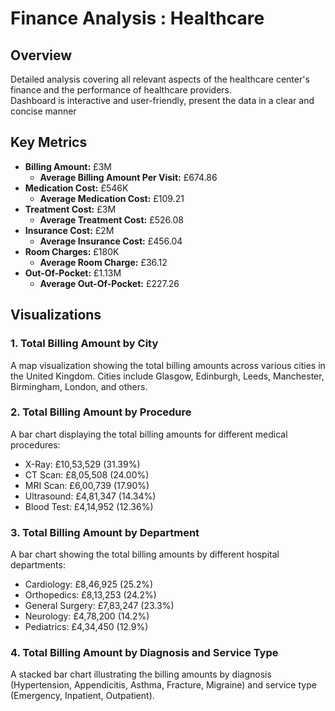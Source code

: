 # Finance Analysis : Healthcare

## Overview

Detailed analysis covering all relevant aspects of the healthcare 
center's finance and the performance of healthcare 
providers. <br/>
Dashboard is interactive and user-friendly, present the data in a clear and concise manner


## Key Metrics

- **Billing Amount:** £3M
  - **Average Billing Amount Per Visit:** £674.86
- **Medication Cost:** £546K
  - **Average Medication Cost:** £109.21
- **Treatment Cost:** £3M
  - **Average Treatment Cost:** £526.08
- **Insurance Cost:** £2M
  - **Average Insurance Cost:** £456.04
- **Room Charges:** £180K
  - **Average Room Charge:** £36.12
- **Out-Of-Pocket:** £1.13M
  - **Average Out-Of-Pocket:** £227.26

## Visualizations

### 1. Total Billing Amount by City

A map visualization showing the total billing amounts across various cities in the United Kingdom. Cities include Glasgow, Edinburgh, Leeds, Manchester, Birmingham, London, and others.

### 2. Total Billing Amount by Procedure

A bar chart displaying the total billing amounts for different medical procedures:
- X-Ray: £10,53,529 (31.39%)
- CT Scan: £8,05,508 (24.00%)
- MRI Scan: £6,00,739 (17.90%)
- Ultrasound: £4,81,347 (14.34%)
- Blood Test: £4,14,952 (12.36%)

### 3. Total Billing Amount by Department

A bar chart showing the total billing amounts by different hospital departments:
- Cardiology: £8,46,925 (25.2%)
- Orthopedics: £8,13,253 (24.2%)
- General Surgery: £7,83,247 (23.3%)
- Neurology: £4,78,200 (14.2%)
- Pediatrics: £4,34,450 (12.9%)

### 4. Total Billing Amount by Diagnosis and Service Type

A stacked bar chart illustrating the billing amounts by diagnosis (Hypertension, Appendicitis, Asthma, Fracture, Migraine) and service type (Emergency, Inpatient, Outpatient).

